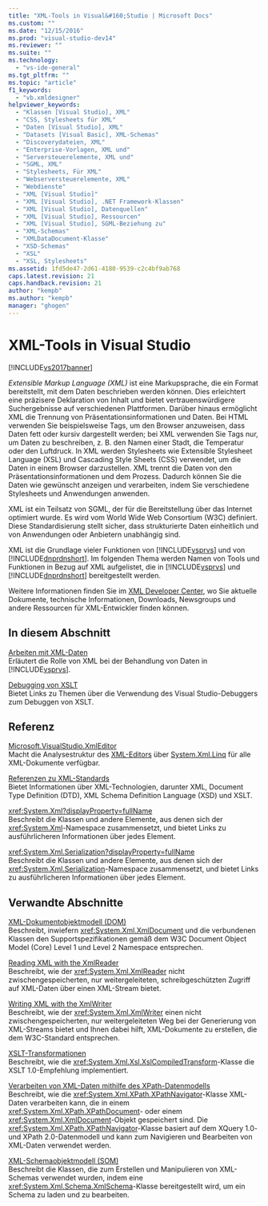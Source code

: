 ```yaml
---
title: "XML-Tools in Visual&#160;Studio | Microsoft Docs"
ms.custom: ""
ms.date: "12/15/2016"
ms.prod: "visual-studio-dev14"
ms.reviewer: ""
ms.suite: ""
ms.technology: 
  - "vs-ide-general"
ms.tgt_pltfrm: ""
ms.topic: "article"
f1_keywords: 
  - "vb.xmldesigner"
helpviewer_keywords: 
  - "Klassen [Visual Studio], XML"
  - "CSS, Stylesheets für XML"
  - "Daten [Visual Studio], XML"
  - "Datasets [Visual Basic], XML-Schemas"
  - "Discoverydateien, XML"
  - "Enterprise-Vorlagen, XML und"
  - "Serversteuerelemente, XML und"
  - "SGML, XML"
  - "Stylesheets, Für XML"
  - "Webserversteuerelemente, XML"
  - "Webdienste"
  - "XML [Visual Studio]"
  - "XML [Visual Studio], .NET Framework-Klassen"
  - "XML [Visual Studio], Datenquellen"
  - "XML [Visual Studio], Ressourcen"
  - "XML [Visual Studio], SGML-Beziehung zu"
  - "XML-Schemas"
  - "XMLDataDocument-Klasse"
  - "XSD-Schemas"
  - "XSL"
  - "XSL, Stylesheets"
ms.assetid: 1fd5de47-2d61-4180-9539-c2c4bf9ab768
caps.latest.revision: 21
caps.handback.revision: 21
author: "kempb"
ms.author: "kempb"
manager: "ghogen"
---
```

# XML-Tools in Visual&#160;Studio
[!INCLUDE[vs2017banner](../code-quality/includes/vs2017banner.md)]

*Extensible Markup Language \(XML\)* ist eine Markupsprache, die ein Format bereitstellt, mit dem Daten beschrieben werden können.  Dies erleichtert eine präzisere Deklaration von Inhalt und bietet vertrauenswürdigere Suchergebnisse auf verschiedenen Plattformen.  Darüber hinaus ermöglicht XML die Trennung von Präsentationsinformationen und Daten.  Bei HTML verwenden Sie beispielsweise Tags, um den Browser anzuweisen, dass Daten fett oder kursiv dargestellt werden; bei XML verwenden Sie Tags nur, um Daten zu beschreiben, z. B. den Namen einer Stadt, die Temperatur oder den Luftdruck.  In XML werden Stylesheets wie Extensible Stylesheet Language \(XSL\) und Cascading Style Sheets \(CSS\) verwendet, um die Daten in einem Browser darzustellen.  XML trennt die Daten von den Präsentationsinformationen und dem Prozess.  Dadurch können Sie die Daten wie gewünscht anzeigen und verarbeiten, indem Sie verschiedene Stylesheets und Anwendungen anwenden.  
  
 XML ist ein Teilsatz von SGML, der für die Bereitstellung über das Internet optimiert wurde.  Es wird vom World Wide Web Consortium \(W3C\) definiert.  Diese Standardisierung stellt sicher, dass strukturierte Daten einheitlich und von Anwendungen oder Anbietern unabhängig sind.  
  
 XML ist die Grundlage vieler Funktionen von [!INCLUDE[vsprvs](../code-quality/includes/vsprvs_md.md)] und von [!INCLUDE[dnprdnshort](../code-quality/includes/dnprdnshort_md.md)].  Im folgenden Thema werden Namen von Tools und Funktionen in Bezug auf XML aufgelistet, die in [!INCLUDE[vsprvs](../code-quality/includes/vsprvs_md.md)] und [!INCLUDE[dnprdnshort](../code-quality/includes/dnprdnshort_md.md)] bereitgestellt werden.  
  
 Weitere Informationen finden Sie im [XML Developer Center](http://go.microsoft.com/fwlink/?LinkID=100176), wo Sie aktuelle Dokumente, technische Informationen, Downloads, Newsgroups und andere Ressourcen für XML\-Entwickler finden können.  
  
## In diesem Abschnitt  
 [Arbeiten mit XML\-Daten](../xml-tools/working-with-xml-data.md)  
 Erläutert die Rolle von XML bei der Behandlung von Daten in [!INCLUDE[vsprvs](../code-quality/includes/vsprvs_md.md)].  
  
 [Debugging von XSLT](../xml-tools/debugging-xslt.md)  
 Bietet Links zu Themen über die Verwendung des Visual Studio\-Debuggers zum Debuggen von XSLT.  
  
## Referenz  
 [Microsoft.VisualStudio.XmlEditor](http://go.microsoft.com/fwlink/?LinkID=165699)  
 Macht die Analysestruktur des [XML\-Editors](http://go.microsoft.com/fwlink/?LinkId=228249) über [System.Xml.Linq](http://go.microsoft.com/fwlink/?LinkId=228250) für alle XML\-Dokumente verfügbar.  
  
 [Referenzen zu XML\-Standards](http://msdn.microsoft.com/de-de/79c78508-c9d0-423a-a00f-672e855de401)  
 Bietet Informationen über XML\-Technologien, darunter XML, Document Type Definition \(DTD\), XML Schema Definition Language \(XSD\) und XSLT.  
  
 <xref:System.Xml?displayProperty=fullName>  
 Beschreibt die Klassen und andere Elemente, aus denen sich der <xref:System.Xml>\-Namespace zusammensetzt, und bietet Links zu ausführlicheren Informationen über jedes Element.  
  
 <xref:System.Xml.Serialization?displayProperty=fullName>  
 Beschreibt die Klassen und andere Elemente, aus denen sich der <xref:System.Xml.Serialization>\-Namespace zusammensetzt, und bietet Links zu ausführlicheren Informationen über jedes Element.  
  
## Verwandte Abschnitte  
 [XML\-Dokumentobjektmodell \(DOM\)](../Topic/XML%20Document%20Object%20Model%20\(DOM\).md)  
 Beschreibt, inwiefern <xref:System.Xml.XmlDocument> und die verbundenen Klassen den Supportspezifikationen gemäß dem W3C Document Object Model \(Core\) Level 1 und Level 2 Namespace entsprechen.  
  
 [Reading XML with the XmlReader](http://msdn.microsoft.com/de-de/3029834c-a27e-4331-b7aa-711924062182)  
 Beschreibt, wie der <xref:System.Xml.XmlReader> nicht zwischengespeicherten, nur weitergeleiteten, schreibgeschützten Zugriff auf XML\-Daten über einen XML\-Stream bietet.  
  
 [Writing XML with the XmlWriter](http://msdn.microsoft.com/de-de/ea41f72c-e1d3-4e0a-ab0f-f0eb1c27ab86)  
 Beschreibt, wie der <xref:System.Xml.XmlWriter> einen nicht zwischengespeicherten, nur weitergeleiteten Weg bei der Generierung von XML\-Streams bietet und Ihnen dabei hilft, XML\-Dokumente zu erstellen, die dem W3C\-Standard entsprechen.  
  
 [XSLT\-Transformationen](../Topic/XSLT%20Transformations.md)  
 Beschreibt, wie die <xref:System.Xml.Xsl.XslCompiledTransform>\-Klasse die XSLT 1.0\-Empfehlung implementiert.  
  
 [Verarbeiten von XML\-Daten mithilfe des XPath\-Datenmodells](../Topic/Process%20XML%20Data%20Using%20the%20XPath%20Data%20Model.md)  
 Beschreibt, wie die <xref:System.Xml.XPath.XPathNavigator>\-Klasse XML\-Daten verarbeiten kann, die in einem <xref:System.Xml.XPath.XPathDocument>\- oder einem <xref:System.Xml.XmlDocument>\-Objekt gespeichert sind.  Die <xref:System.Xml.XPath.XPathNavigator>\-Klasse basiert auf dem XQuery 1.0\- und XPath 2.0\-Datenmodell und kann zum Navigieren und Bearbeiten von XML\-Daten verwendet werden.  
  
 [XML\-Schemaobjektmodell \(SOM\)](../Topic/XML%20Schema%20Object%20Model%20\(SOM\).md)  
 Beschreibt die Klassen, die zum Erstellen und Manipulieren von XML\-Schemas verwendet wurden, indem eine <xref:System.Xml.Schema.XmlSchema>\-Klasse bereitgestellt wird, um ein Schema zu laden und zu bearbeiten.